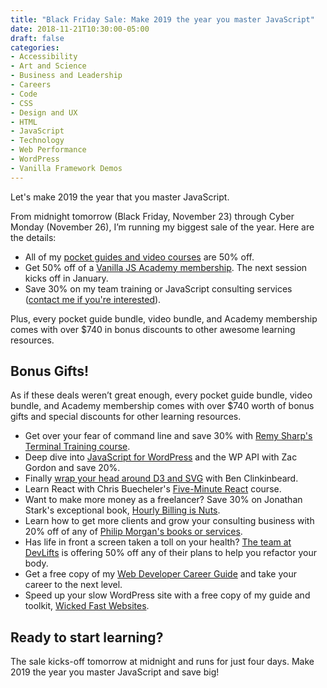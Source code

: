 ```yaml
---
title: "Black Friday Sale: Make 2019 the year you master JavaScript"
date: 2018-11-21T10:30:00-05:00
draft: false
categories:
- Accessibility
- Art and Science
- Business and Leadership
- Careers
- Code
- CSS
- Design and UX
- HTML
- JavaScript
- Technology
- Web Performance
- WordPress
- Vanilla Framework Demos
---
```


Let's make 2019 the year that you master JavaScript.

From midnight tomorrow (Black Friday, November 23) through Cyber Monday (November 26), I’m running my biggest sale of the year. Here are the details:

- All of my [pocket guides and video courses](https://vanillajsguides.com) are 50% off.
- Get 50% off of a [Vanilla JS Academy membership](https://vanillajsacademy.com). The next session kicks off in January.
- Save 30% on my team training or JavaScript consulting services ([contact me if you're interested](/about)).

Plus, every pocket guide bundle, video bundle, and Academy membership comes with over $740 in bonus discounts to other awesome learning resources.

## Bonus Gifts!

As if these deals weren’t great enough, every pocket guide bundle, video bundle, and Academy membership comes with over $740 worth of bonus gifts and special discounts for other learning resources.

- Get over your fear of command line and save 30% with [Remy Sharp's Terminal Training course](https://terminal.training/).
- Deep dive into [JavaScript for WordPress](https://javascriptforwp.com/) and the WP API with Zac Gordon and save 20%.
- Finally [wrap your head around D3 and SVG](http://d3svg.com) with Ben Clinkinbeard.
- Learn React with Chris Buecheler's [Five-Minute React](https://closebrace.com/categories/five-minute-react) course.
- Want to make more money as a freelancer? Save 30% on Jonathan Stark's exceptional book, [Hourly Billing is Nuts](https://expensiveproblem.com/hbin).
- Learn how to get more clients and grow your consulting business with 20% off of any of [Philip Morgan's books or services](https://philipmorganconsulting.com).
- Has life in front a screen taken a toll on your health? [The team at DevLifts](https://devlifts.io/) is offering 50% off any of their plans to help you refactor your body.
- Get a free copy of my [Web Developer Career Guide](/career-guide/) and take your career to the next level.
- Speed up your slow WordPress site with a free copy of my guide and toolkit, [Wicked Fast Websites](/wicked-fast-websites/).

## Ready to start learning?

The sale kicks-off tomorrow at midnight and runs for just four days. Make 2019 the year you master JavaScript and save big!